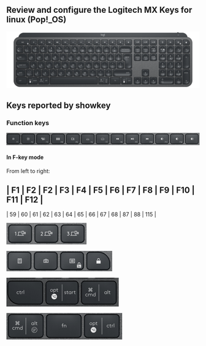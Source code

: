 ## Review and configure the Logitech MX Keys for linux (Pop!_OS)

![The Logitech MX Keys - US ANSI Layout](../assets/logiMXKeys-us-ansi.png)

## Keys reported by showkey

### Function keys

![Function Keys](../assets/fkeys.png)

#### In F-key mode

From left to right:

| F1 | F2 | F2 | F3 | F4 | F5 | F6 | F7 | F8 | F9 | F10 | F11 | F12 |
---------------------------------------------------------------------
| 59 | 60 | 61 | 62 | 63 | 64 | 65 | 66 | 67 | 68 | 87 | 88 | 115 |



![Device Switch Keys](../assets/dekeys.png)

![NumPad Top Row Keys](../assets/cornerkeys.png)

![Control, Super, Alt](../assets/leftkeys.png)

![Alt, Fn, Control](../assets/rightkeys.png)

